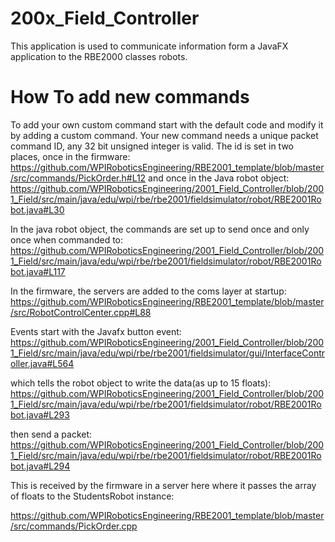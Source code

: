 # 200x_Field_Controller

This application is used to communicate information form a JavaFX application to the RBE2000 classes robots.

# How To add new commands

To add your own custom command start with the default code and modify it by adding a custom command. Your new command needs a unique packet command ID, any 32 bit unsigned integer is valid. The id is set in two places, once in the firmware:
https://github.com/WPIRoboticsEngineering/RBE2001_template/blob/master/src/commands/PickOrder.h#L12
and once in the Java robot object:
https://github.com/WPIRoboticsEngineering/2001_Field_Controller/blob/2001_Field/src/main/java/edu/wpi/rbe/rbe2001/fieldsimulator/robot/RBE2001Robot.java#L30

In the java robot object, the commands are set up to send once and only once when commanded to:
https://github.com/WPIRoboticsEngineering/2001_Field_Controller/blob/2001_Field/src/main/java/edu/wpi/rbe/rbe2001/fieldsimulator/robot/RBE2001Robot.java#L117

In the firmware, the servers are added to the coms layer at startup:
https://github.com/WPIRoboticsEngineering/RBE2001_template/blob/master/src/RobotControlCenter.cpp#L88



Events start with the Javafx button event:
https://github.com/WPIRoboticsEngineering/2001_Field_Controller/blob/2001_Field/src/main/java/edu/wpi/rbe/rbe2001/fieldsimulator/gui/InterfaceController.java#L564

which tells the robot object to write the data(as up to 15 floats):
https://github.com/WPIRoboticsEngineering/2001_Field_Controller/blob/2001_Field/src/main/java/edu/wpi/rbe/rbe2001/fieldsimulator/robot/RBE2001Robot.java#L293


then send a packet:
https://github.com/WPIRoboticsEngineering/2001_Field_Controller/blob/2001_Field/src/main/java/edu/wpi/rbe/rbe2001/fieldsimulator/robot/RBE2001Robot.java#L294

This is received by the firmware in a server here where it passes the array of floats to the StudentsRobot instance:

https://github.com/WPIRoboticsEngineering/RBE2001_template/blob/master/src/commands/PickOrder.cpp
